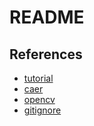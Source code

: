 # README

## References

- [tutorial](https://youtu.be/oXlwWbU8l2o?t=286)
- [caer](https://github.com/jasmcaus/caer)
- [opencv](https://github.com/jasmcaus/opencv-course/tree/master/Resources/Videos)
- [gitignore](https://github.com/github/gitignore/blob/main/Python.gitignore)